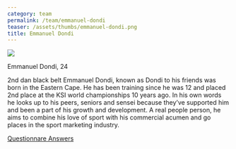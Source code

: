 ```yaml
---
category: team
permalink: /team/emmanuel-dondi
teaser: /assets/thumbs/emmanuel-dondi.png
title: Emmanuel Dondi
---
```


<img src="/assets/img/emmanuel-dondi.png" />

Emmanuel Dondi, 24

2nd dan black belt Emmanuel Dondi, known as Dondi to his friends was born in the Eastern Cape. He has been training since he was 12 and placed 2nd place at the KSI world championships 10 years ago. In his own words he looks up to his peers, seniors and sensei because they’ve supported him and been a part of his growth and development. A real people person, he aims to combine his love of sport with his commercial acumen and go places in the sport marketing industry.

[Questionnare Answers](https://drive.google.com/open?id=1Z4xVIKmCWoSKVBAd2F0xnSPWarxRoW814OaqZMQls0s)
